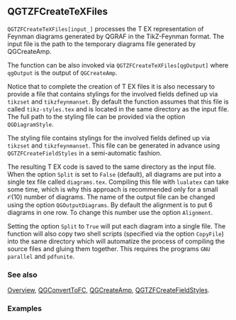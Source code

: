 ## QGTZFCreateTeXFiles

`QGTZFCreateTeXFiles[input_]` processes the T EX representation of Feynman diagrams generated by QGRAF in the TikZ-Feynman format. The input file is the path to the temporary diagrams file generated by QGCreateAmp.

The function can be also invoked via `QGTZFCreateTeXFiles[qgOutput]` where `qgOutput` is the output of `QGCreateAmp`.

Notice that to complete the creation of T EX files it is also necessary to provide a file that contains stylings for the involved fields defined up via `tikzset` and `tikzfeynmanset`. By default the function assumes that this file is called `tikz-styles.tex` and is located in the same directory as the input file. The full path to the styling file can be provided via the option `QGDiagramStyle`.

The styling file contains stylings for the involved fields defined up via `tikzset` and `tikzfeynmanset`. This file can be generated in advance using `QGTZFCreateFieldStyles` in a semi-automatic fashion.

The resulting T EX code is saved to the same directory as the input file.  When the option `Split` is set to `False` (default), all diagrams are put into a single tex file called  `diagrams.tex`. Compiling this file with `lualatex` can take some time,  which is why this approach is recommended only for a small $\mathcal{O}(10)$ number of diagrams. The name of the output file can be changed using the option `QGOutputDiagrams`. By default the alignment is to put 6 diagrams in one row. To change this number use the option `Alignment`.

Setting the option `Split` to `True` will put each diagram into a single file. The function will also copy two shell scripts (specified via the option `CopyFile`) into the same directory which will automatize the process of compiling the source files and gluing them together. This requires the programs `GNU parallel` and `pdfunite`.

### See also

[Overview](Extra/FeynHelpers.md), [QGConvertToFC](QGConvertToFC.md), [QGCreateAmp](QGCreateAmp.md), [QGTZFCreateFieldStyles](QGTZFCreateFieldStyles.md).

### Examples